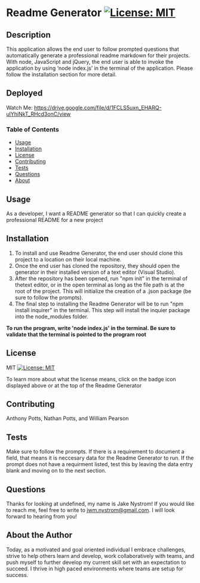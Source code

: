 # Readme Generator [![License: MIT](https://img.shields.io/badge/License-MIT-yellow.svg)](https://opensource.org/licenses/MIT)

## Description

This application allows the end user to follow prompted questions that automatically generate a professional readme markdown for their projects. With node, JavaScript and jQuery, the end user is able to invoke the application by using ‘node index.js’ in the terminal of the application. Please follow the installation section for more detail.

## Deployed

Watch Me: https://drive.google.com/file/d/1FCLS5uxn_EHARQ-ulYhiNkT_RHcd3onC/view

### Table of Contents

- [Usage](#usage)
- [Installation](#installation)
- [License](#license)
- [Contributing](#contributing)
- [Tests](#tests)
- [Questions](#questions)
- [About](#about)

## Usage

As a developer, I want a README generator so that I can quickly create a professional README for a new project

## Installation

1. To install and use Readme Generator, the end user should clone this project to a location on their local machine.
2. Once the end user has cloned the repository, they should open the generator in their installed version of a text editor (Visual Studio).
3. After the repository has been opened, run "npm init" in the terminal of thetext editor, or in the open terminal as long as the file path is at the root of the project. This will initialize the creation of a .json package (be sure to follow the prompts).
4. The final step to installing the Readme Generator will be to run "npm install inquirer" in the terminal. This step will install the inquier package into the node_modules folder.

**To run the program, write 'node index.js' in the terminal. Be sure to validate that the terminal is pointed to the program root**

## License

MIT [![License: MIT](https://img.shields.io/badge/License-MIT-yellow.svg)](https://opensource.org/licenses/MIT)

To learn more about what the license means, click on the badge icon displayed above or at the top of the Readme Generator

## Contributing

Anthony Potts, Nathan Potts, and William Pearson

## Tests

Make sure to follow the prompts. If there is a requirement to document a field, that means it is neccesary data for the Readme Generator to run. If the prompt does not have a requirment listed, test this by leaving the data entry blank and moving on to the next section.

## Questions

Thanks for looking at undefined, my name is Jake Nystrom! If you would like to reach me, feel free to write to jwm.nystrom@gmail.com. I will look forward to hearing from you!

## About the Author

Today, as a motivated and goal oriented individual I embrace challenges, strive to help others learn and develop, work collaboratively with teams, and push myself to further develop my current skill set with an expectation to succeed. I thrive in high paced environments where teams are setup for success.

